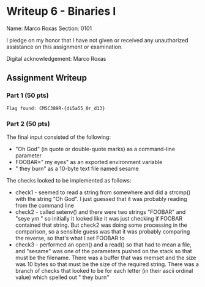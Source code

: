 # Writeup 6 - Binaries I

Name: Marco Roxas
Section: 0101

I pledge on my honor that I have not given or received any unauthorized assistance on this assignment or examination.

Digital acknowledgement: Marco Roxas

## Assignment Writeup

### Part 1 (50 pts)

`Flag found: CMSC389R-{di5a55_0r_d13}`

### Part 2 (50 pts)

The final input consisted of the following:
* "Oh God" (in quote or double-quote marks) as a command-line parameter
* FOOBAR=" my eyes" as an exported environment variable
* " they burn" as a 10-byte text file named sesame

The checks looked to be implemented as follows:
* check1 - seemed to read a string from somewhere and did a strcmp() with the string "Oh God".  I just guessed that it was probably reading from the command line
* check2 - called setenv() and there were two strings "FOOBAR" and "seye ym " so initially it looked like it was just checking if FOOBAR contained that string. But check2 was doing some processing in the comparison, so a sensible guess was that it was probably comparing the reverse, so that's what I set FOOBAR to
* check3 - performed an open() and a read() so that had to mean a file, and "sesame" was one of the parameters pushed on the stack so that must be the filename. There was a buffer that was memset and the size was 10 bytes so that must be the size of the required string. There was a branch of checks that looked to be for each letter (in their ascii ordinal value) which spelled out " they burn"
